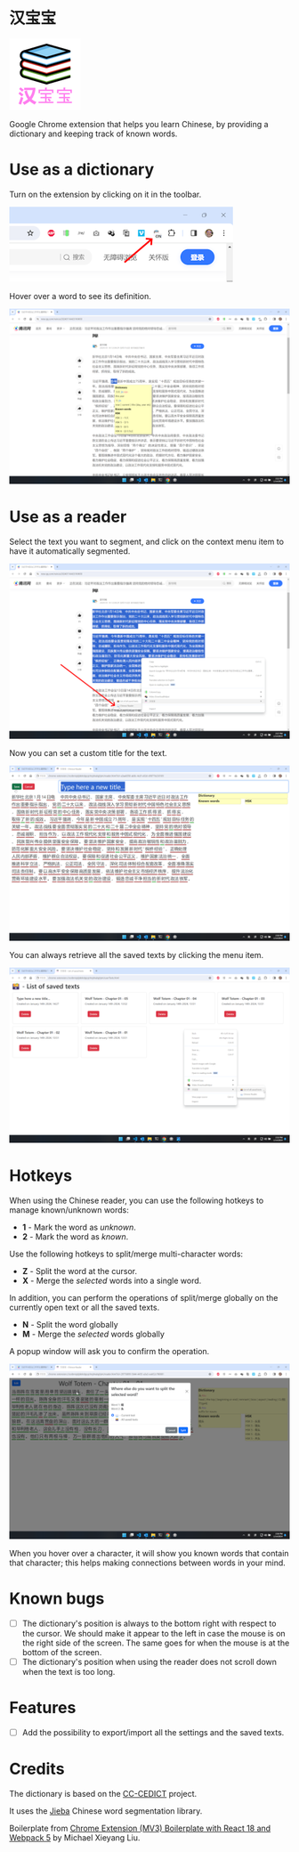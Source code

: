 # 汉宝宝

![Logo](src/assets/img/icon-128.png)

Google Chrome extension that helps you learn Chinese, by providing a dictionary and keeping track of known words.

# Use as a dictionary

Turn on the extension by clicking on it in the toolbar.

![Turn on the extension](images/turn_on.png)

Hover over a word to see its definition.

![Hover to see the definition](images/dictionary.png)

# Use as a reader

Select the text you want to segment, and click on the context menu item to have it automatically segmented.

![Select a text and save it](images/save_selected_text.png)

Now you can set a custom title for the text.

![Set new title for saved text](images/type_new_title.png)

You can always retrieve all the saved texts by clicking the menu item.

![Open the list of saved texts](images/list_saved_texts.png)

# Hotkeys

When using the Chinese reader, you can use the following hotkeys to manage known/unknown words:

* **1** - Mark the word as *unknown*.
* **2** - Mark the word as *known*.

Use the following hotkeys to split/merge multi-character words:

* **Z** - Split the word at the cursor.
* **X** - Merge the *selected* words into a single word.

In addition, you can perform the operations of split/merge globally on the currently open text or all the saved texts.

* **N** - Split the word globally
* **M** - Merge the *selected* words globally

A popup window will ask you to confirm the operation.

![Modal window to confirm split operation](images/split_words_globally.png)

When you hover over a character, it will show you known words that contain that character; this helps making connections between words in your mind.

# Known bugs

- [ ] The dictionary's position is always to the bottom right with respect to the cursor. We should make it appear to the left in case the mouse is on the right side of the screen. The same goes for when the mouse is at the bottom of the screen.
- [ ] The dictionary's position when using the reader does not scroll down when the text is too long.

# Features

- [ ] Add the possibility to export/import all the settings and the saved texts.

# Credits

The dictionary is based on the [CC-CEDICT](https://cc-cedict.org/wiki/) project.

It uses the [Jieba](https://github.com/hermanschaaf/jieba-js) Chinese word segmentation library.

Boilerplate from [Chrome Extension (MV3) Boilerplate with React 18 and Webpack 5](https://github.com/lxieyang/chrome-extension-boilerplate-react/) by Michael Xieyang Liu.